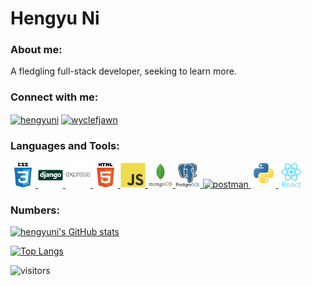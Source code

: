 <h1 align="left">Hengyu Ni</h1>

<h3 align="left">About me:</h3>
<p align="left">A fledgling full-stack developer, seeking to learn more.</p>

<h3 align="left">Connect with me:</h3>
<p align="left">
<a href="https://linkedin.com/in/hengyuni" target="blank"><img align="center" src="https://cdn.jsdelivr.net/npm/simple-icons@3.0.1/icons/linkedin.svg" alt="hengyuni" height="30" width="40" /></a>
<a href="https://instagram.com/wyclefjawn" target="blank"><img align="center" src="https://cdn.jsdelivr.net/npm/simple-icons@3.0.1/icons/instagram.svg" alt="wyclefjawn" height="30" width="40" /></a>
</p>

<h3 align="left">Languages and Tools:</h3>
<p align="left"> <a href="https://www.w3schools.com/css/" target="_blank"> <img src="https://raw.githubusercontent.com/devicons/devicon/master/icons/css3/css3-original-wordmark.svg" alt="css3" width="40" height="40"/> </a> <a href="https://www.djangoproject.com/" target="_blank"> <img src="https://raw.githubusercontent.com/devicons/devicon/master/icons/django/django-original.svg" alt="django" width="40" height="40"/> </a> <a href="https://expressjs.com" target="_blank"> <img src="https://raw.githubusercontent.com/devicons/devicon/master/icons/express/express-original-wordmark.svg" alt="express" width="40" height="40"/> </a> <a href="https://www.w3.org/html/" target="_blank"> <img src="https://raw.githubusercontent.com/devicons/devicon/master/icons/html5/html5-original-wordmark.svg" alt="html5" width="40" height="40"/> </a> <a href="https://developer.mozilla.org/en-US/docs/Web/JavaScript" target="_blank"> <img src="https://raw.githubusercontent.com/devicons/devicon/master/icons/javascript/javascript-original.svg" alt="javascript" width="40" height="40"/> </a> <a href="https://www.mongodb.com/" target="_blank"> <img src="https://raw.githubusercontent.com/devicons/devicon/master/icons/mongodb/mongodb-original-wordmark.svg" alt="mongodb" width="40" height="40"/> </a> <a href="https://www.postgresql.org" target="_blank"> <img src="https://raw.githubusercontent.com/devicons/devicon/master/icons/postgresql/postgresql-original-wordmark.svg" alt="postgresql" width="40" height="40"/> </a> <a href="https://postman.com" target="_blank"> <img src="https://www.vectorlogo.zone/logos/getpostman/getpostman-icon.svg" alt="postman" width="40" height="40"/> </a> <a href="https://www.python.org" target="_blank"> <img src="https://raw.githubusercontent.com/devicons/devicon/master/icons/python/python-original.svg" alt="python" width="40" height="40"/> </a> <a href="https://reactjs.org/" target="_blank"> <img src="https://raw.githubusercontent.com/devicons/devicon/master/icons/react/react-original-wordmark.svg" alt="react" width="40" height="40"/> </a> </p>

<h3 align="left">Numbers:</h3>

[![hengyuni's GitHub stats](https://github-readme-stats.vercel.app/api?username=hengyuni&layout=compact&theme=tokyonight&show_icons=true)](https://github.com/hengyuni/github-readme-stats)

[![Top Langs](https://github-readme-stats.vercel.app/api/top-langs/?username=hengyuni&layout=compact&theme=tokyonight&show_icons=true)](https://github.com/hengyuni/github-readme-stats)

![visitors](https://visitor-badge.glitch.me/badge?page_id=hengyuni)



<!--
**hengyuni/hengyuni** is a ✨ _special_ ✨ repository because its `README.md` (this file) appears on your GitHub profile.

Here are some ideas to get you started:

- 🔭 I’m currently working on ...
- 🌱 I’m currently learning ...
- 👯 I’m looking to collaborate on ...
- 🤔 I’m looking for help with ...
- 💬 Ask me about ...
- 📫 How to reach me: ...
- 😄 Pronouns: ...
- ⚡ Fun fact: ...
-->
